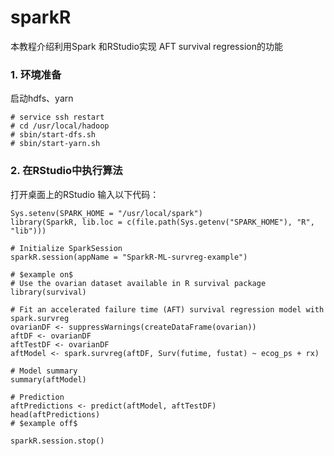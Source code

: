# sparkR
本教程介绍利用Spark 和RStudio实现  AFT  survival regression的功能


### 1. 环境准备

启动hdfs、yarn

```
# service ssh restart
# cd /usr/local/hadoop
# sbin/start-dfs.sh
# sbin/start-yarn.sh

```

### 2. 在RStudio中执行算法
打开桌面上的RStudio
输入以下代码：
```
Sys.setenv(SPARK_HOME = "/usr/local/spark")
library(SparkR, lib.loc = c(file.path(Sys.getenv("SPARK_HOME"), "R", "lib")))

# Initialize SparkSession
sparkR.session(appName = "SparkR-ML-survreg-example")

# $example on$
# Use the ovarian dataset available in R survival package
library(survival)

# Fit an accelerated failure time (AFT) survival regression model with spark.survreg
ovarianDF <- suppressWarnings(createDataFrame(ovarian))
aftDF <- ovarianDF
aftTestDF <- ovarianDF
aftModel <- spark.survreg(aftDF, Surv(futime, fustat) ~ ecog_ps + rx)

# Model summary
summary(aftModel)

# Prediction
aftPredictions <- predict(aftModel, aftTestDF)
head(aftPredictions)
# $example off$

sparkR.session.stop()


```
